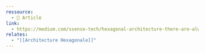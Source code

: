 ```yaml
---
ressource:
  - 📰 Article
link:
  - https://medium.com/ssense-tech/hexagonal-architecture-there-are-always-two-sides-to-every-story-bc0780ed7d9c
relates:
  - "[[Architecture Hexagonale]]"
---
```

